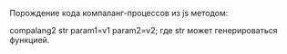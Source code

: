 Порождение кода компаланг-процессов из js
методом:

compalang2 str param1=v1 param2=v2;
где str может генерироваться функцией.
